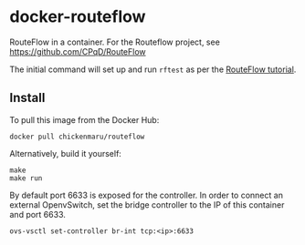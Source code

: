 # docker-routeflow
RouteFlow in a container. For the Routeflow project, see https://github.com/CPqD/RouteFlow

The initial command will set up and run `rftest` as per the [RouteFlow tutorial](https://github.com/routeflow/RouteFlow/wiki/Tutorial-1:-rftest1).

Install
---

To pull this image from the Docker Hub:

```
docker pull chickenmaru/routeflow
```

Alternatively, build it yourself:

```
make
make run
```

By default port 6633 is exposed for the controller. In order to connect an external OpenvSwitch, set the bridge controller to the IP of this container and port 6633.

```
ovs-vsctl set-controller br-int tcp:<ip>:6633
```
